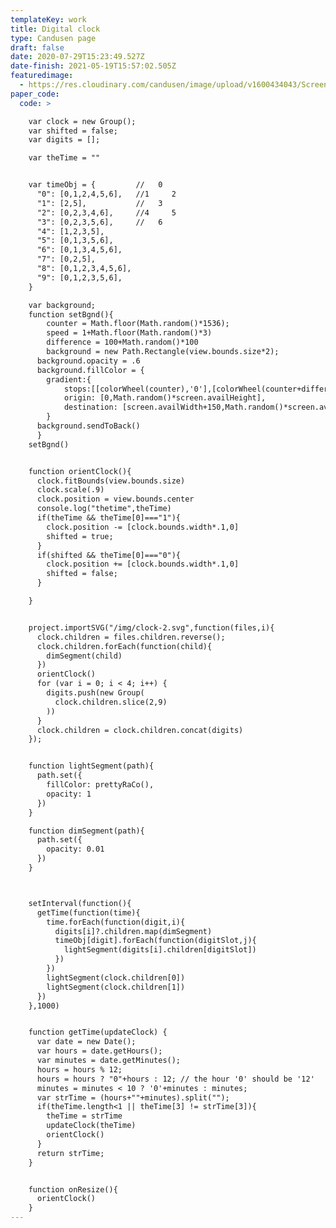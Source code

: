 ```yaml
---
templateKey: work
title: Digital clock
type: Candusen page
draft: false
date: 2020-07-29T15:23:49.527Z
date-finish: 2021-05-19T15:57:02.505Z
featuredimage:
  - https://res.cloudinary.com/candusen/image/upload/v1600434043/Screen_Shot_2020-09-18_at_9.00.20_AM_rka7gc.png
paper_code:
  code: >

    var clock = new Group();
    var shifted = false;
    var digits = [];

    var theTime = ""


    var timeObj = {         //   0
      "0": [0,1,2,4,5,6],   //1     2
      "1": [2,5],           //   3
      "2": [0,2,3,4,6],     //4     5
      "3": [0,2,3,5,6],     //   6
      "4": [1,2,3,5],
      "5": [0,1,3,5,6],
      "6": [0,1,3,4,5,6],
      "7": [0,2,5],
      "8": [0,1,2,3,4,5,6],
      "9": [0,1,2,3,5,6],
    }

    var background;
    function setBgnd(){
    	counter = Math.floor(Math.random()*1536);
    	speed = 1+Math.floor(Math.random()*3)
    	difference = 100+Math.random()*100
    	background = new Path.Rectangle(view.bounds.size*2);
      background.opacity = .6
      background.fillColor = {
        gradient:{
        	stops:[[colorWheel(counter),'0'],[colorWheel(counter+difference),'.5'],[colorWheel(counter+difference),'1']]},
        	origin: [0,Math.random()*screen.availHeight],
        	destination: [screen.availWidth+150,Math.random()*screen.availHeight]
        }
      background.sendToBack()
      }
    setBgnd()


    function orientClock(){
      clock.fitBounds(view.bounds.size)
      clock.scale(.9)
      clock.position = view.bounds.center
      console.log("thetime",theTime)
      if(theTime && theTime[0]==="1"){
        clock.position -= [clock.bounds.width*.1,0]
        shifted = true;
      }
      if(shifted && theTime[0]==="0"){
        clock.position += [clock.bounds.width*.1,0]
        shifted = false;
      }

    }


    project.importSVG("/img/clock-2.svg",function(files,i){
      clock.children = files.children.reverse();
      clock.children.forEach(function(child){
        dimSegment(child)
      })
      orientClock()
      for (var i = 0; i < 4; i++) {
        digits.push(new Group(
          clock.children.slice(2,9)
        ))
      }
      clock.children = clock.children.concat(digits)
    });


    function lightSegment(path){
      path.set({
        fillColor: prettyRaCo(),
        opacity: 1
      })
    }

    function dimSegment(path){
      path.set({
        opacity: 0.01
      })
    }



    setInterval(function(){
      getTime(function(time){
        time.forEach(function(digit,i){
          digits[i]?.children.map(dimSegment)
          timeObj[digit].forEach(function(digitSlot,j){
            lightSegment(digits[i].children[digitSlot])
          })
        })
        lightSegment(clock.children[0])
        lightSegment(clock.children[1])
      })
    },1000)


    function getTime(updateClock) {
      var date = new Date();
      var hours = date.getHours();
      var minutes = date.getMinutes();
      hours = hours % 12;
      hours = hours ? "0"+hours : 12; // the hour '0' should be '12'
      minutes = minutes < 10 ? '0'+minutes : minutes;
      var strTime = (hours+""+minutes).split("");
      if(theTime.length<1 || theTime[3] != strTime[3]){
        theTime = strTime
        updateClock(theTime)
        orientClock()
      }
      return strTime;
    }


    function onResize(){
      orientClock()
    }
---
```

